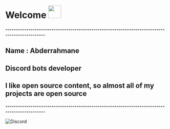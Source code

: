 # **Welcome** <img src="https://media.giphy.com/media/yyVph7ANKftIs/giphy.gif" width="40px"></img>

**-----------------------------------------------------------------------------------------------**
## Name : **Abderrahmane**

## Discord bots developer 

## I like open source content, so almost all of my projects are open source
**-----------------------------------------------------------------------------------------------**


![Discord](https://discord.c99.nl/widget/theme-3/413019443136954392.png)
